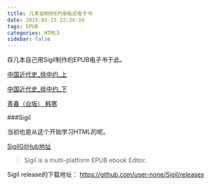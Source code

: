 ```yaml
---
title: 几本自制的EPUB格式电子书
date: 2015-03-15 22:24:19
tags: EPUB
categories: HTML5
sidebar: false
---
```

存几本自己用Sigil制作的EPUB电子书于此。

[中国近代史_徐中约_上](/files/epub/中国近代史_徐中约_上.epub)

[中国近代史_徐中约_下](/files/epub/中国近代史_徐中约_下.epub)

[青春（台版） 韩寒](/files/epub/青春（台湾版）.epub)

###Sigil

当初也是从这个开始学习HTML的呢。

[SigilGitHub地址](https://github.com/user-none/Sigil)

> Sigil is a multi-platform EPUB ebook Editor.

Sigil release的下载地址： https://github.com/user-none/Sigil/releases